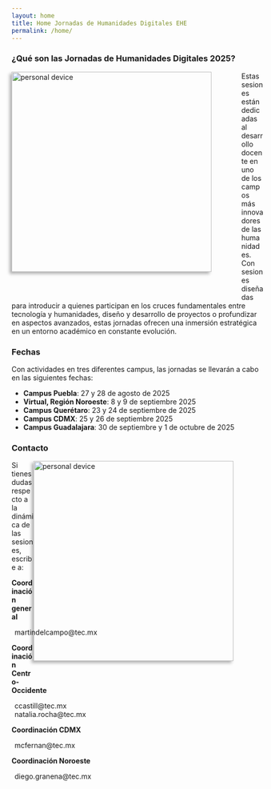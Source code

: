 ```yaml
---
layout: home
title: Home Jornadas de Humanidades Digitales EHE
permalink: /home/
---
```


### ¿Qué son las Jornadas de Humanidades Digitales 2025?
<img src="{{ '/assets/img/img12.jpg' | relative_url }}" alt="personal device" width="400" style="float: left; box-shadow: -4px 4px 6px rgba(0,0,0,0.3); margin: 0 60px 50px 0;">
Estas sesiones están dedicadas al desarrollo docente en uno de los campos más innovadores
de las humanidades. Con sesiones diseñadas para introducir a quienes participan en
los cruces fundamentales entre tecnología y humanidades, diseño y desarrollo de proyectos
o profundizar en aspectos avanzados, estas jornadas ofrecen una inmersión estratégica en un
entorno académico en constante evolución.


### Fechas

Con actividades en tres diferentes campus, las jornadas se llevarán a cabo en las siguientes fechas:

- <i class="fas fa-calendar-alt"></i>  **Campus Puebla**: 27 y 28 de agosto de 2025
- <i class="fas fa-calendar-alt"></i>  **Virtual, Región Noroeste**: 8 y 9 de septiembre 2025   
- <i class="fas fa-calendar-alt"></i>  **Campus Querétaro**: 23 y 24 de septiembre de 2025
- <i class="fas fa-calendar-alt"></i>  **Campus CDMX**: 25 y 26 de septiembre 2025   
- <i class="fas fa-calendar-alt"></i>  **Campus Guadalajara**: 30 de septiembre y 1 de octubre de 2025


### Contacto
<img src="{{ '/assets/img/img13.jpg' | relative_url }}" alt="personal device" width="400" style="float: right; box-shadow: -4px 4px 6px rgba(0,0,0,0.3); margin: 0 60px 50px 0;">

Si tienes dudas respecto a la dinámica de las sesiones, escribe a:

**Coordinación general**  

<div style="display: flex; align-items: center; gap: 6px;">
<i class="fas fa-envelope"></i> <span>martindelcampo@tec.mx</span>
</div>



**Coordinación Centro-Occidente**  

<div style="display: flex; align-items: center; gap: 6px;">
  <i class="fas fa-envelope"></i> <span>ccastill@tec.mx</span>
</div>
<div style="display: flex; align-items: center; gap: 6px;">
  <i class="fas fa-envelope"></i> <span>natalia.rocha@tec.mx</span>
</div>



**Coordinación CDMX**  

<div style="display: flex; align-items: center; gap: 6px;">
  <i class="fas fa-envelope"></i> <span>mcfernan@tec.mx</span>
</div>

**Coordinación Noroeste**  

<div style="display: flex; align-items: center; gap: 6px;">
  <i class="fas fa-envelope"></i> <span>diego.granena@tec.mx</span>
</div>
